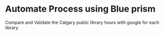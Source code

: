 # Automate Process using Blue prism
Compare and Validate the Calgary public library hours with google for each library 
